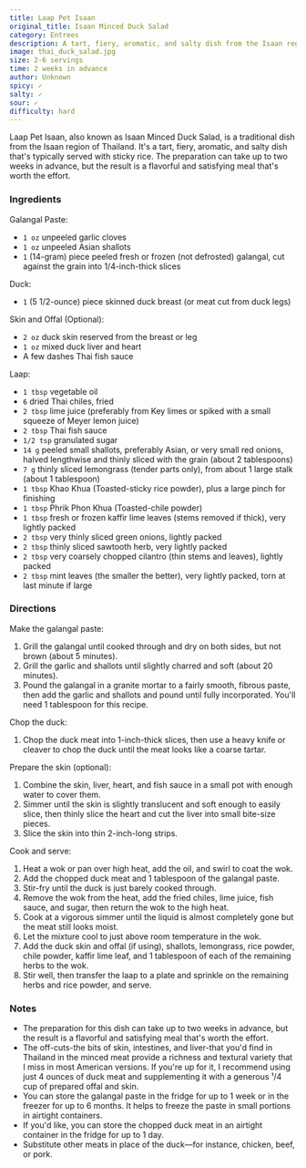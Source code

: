 ```yaml
---
title: Laap Pet Isaan
original_title: Isaan Minced Duck Salad
category: Entrees
description: A tart, fiery, aromatic, and salty dish from the Isaan region of Thailand. This minced duck salad is traditionally served with sticky rice and can be enjoyed as part of a meal.
image: thai_duck_salad.jpg
size: 2-6 servings
time: 2 weeks in advance
author: Unknown
spicy: ✓
salty: ✓
sour: ✓
difficulty: hard
---
```


Laap Pet Isaan, also known as Isaan Minced Duck Salad, is a traditional dish from the Isaan region of Thailand. It's a tart, fiery, aromatic, and salty dish that's typically served with sticky rice. The preparation can take up to two weeks in advance, but the result is a flavorful and satisfying meal that's worth the effort.

### Ingredients

Galangal Paste:
* `1 oz` unpeeled garlic cloves
* `1 oz` unpeeled Asian shallots
* `1` (14-gram) piece peeled fresh or frozen (not defrosted) galangal, cut against the grain into 1/4-inch-thick slices

Duck:
* `1` (5 1/2-ounce) piece skinned duck breast (or meat cut from duck legs)

Skin and Offal (Optional):
* `2 oz` duck skin reserved from the breast or leg
* `1 oz` mixed duck liver and heart
* A few dashes Thai fish sauce

Laap:
* `1 tbsp` vegetable oil
* `6` dried Thai chiles, fried
* `2 tbsp` lime juice (preferably from Key limes or spiked with a small squeeze of Meyer lemon juice)
* `2 tbsp` Thai fish sauce
* `1/2 tsp` granulated sugar
* `14 g` peeled small shallots, preferably Asian, or very small red onions, halved lengthwise and thinly sliced with the grain (about 2 tablespoons)
* `7 g` thinly sliced lemongrass (tender parts only), from about 1 large stalk (about 1 tablespoon)
* `1 tbsp` Khao Khua (Toasted-sticky rice powder), plus a large pinch for finishing
* `1 tbsp` Phrik Phon Khua (Toasted-chile powder)
* `1 tbsp` fresh or frozen kaffir lime leaves (stems removed if thick), very lightly packed
* `2 tbsp` very thinly sliced green onions, lightly packed
* `2 tbsp` thinly sliced sawtooth herb, very lightly packed
* `2 tbsp` very coarsely chopped cilantro (thin stems and leaves), lightly packed
* `2 tbsp` mint leaves (the smaller the better), very lightly packed, torn at last minute if large

### Directions

Make the galangal paste:

1. Grill the galangal until cooked through and dry on both sides, but not brown (about 5 minutes).
2. Grill the garlic and shallots until slightly charred and soft (about 20 minutes).
3. Pound the galangal in a granite mortar to a fairly smooth, fibrous paste, then add the garlic and shallots and pound until fully incorporated. You'll need 1 tablespoon for this recipe.

Chop the duck:
1. Chop the duck meat into 1-inch-thick slices, then use a heavy knife or cleaver to chop the duck until the meat looks like a coarse tartar.

Prepare the skin (optional):
1. Combine the skin, liver, heart, and fish sauce in a small pot with enough water to cover them.
2. Simmer until the skin is slightly translucent and soft enough to easily slice, then thinly slice the heart and cut the liver into small bite-size pieces.
3. Slice the skin into thin 2-inch-long strips.

Cook and serve:

1. Heat a wok or pan over high heat, add the oil, and swirl to coat the wok.
2. Add the chopped duck meat and 1 tablespoon of the galangal paste.
3. Stir-fry until the duck is just barely cooked through.
4. Remove the wok from the heat, add the fried chiles, lime juice, fish sauce, and sugar, then return the wok to the high heat.
5. Cook at a vigorous simmer until the liquid is almost completely gone but the meat still looks moist.
6. Let the mixture cool to just above room temperature in the wok.
7. Add the duck skin and offal (if using), shallots, lemongrass, rice powder, chile powder, kaffir lime leaf, and 1 tablespoon of each of the remaining herbs to the wok.
8. Stir well, then transfer the laap to a plate and sprinkle on the remaining herbs and rice powder, and serve.

### Notes

- The preparation for this dish can take up to two weeks in advance, but the result is a flavorful and satisfying meal that's worth the effort.
- The off-cuts-the bits of skin, intestines, and liver-that you'd find in Thailand in the minced meat provide a richness and textural variety that I miss in most American versions. If you're up for it, I recommend using just 4 ounces of duck meat and supplementing it with a generous ¹/4 cup of prepared offal and skin.
- You can store the galangal paste in the fridge for up to 1 week or in the freezer for up to 6 months. It helps to freeze the paste in small portions in airtight containers.
- If you'd like, you can store the chopped duck meat in an airtight container in the fridge for up to 1 day.
- Substitute other meats in place of the duck—for instance, chicken, beef, or pork.